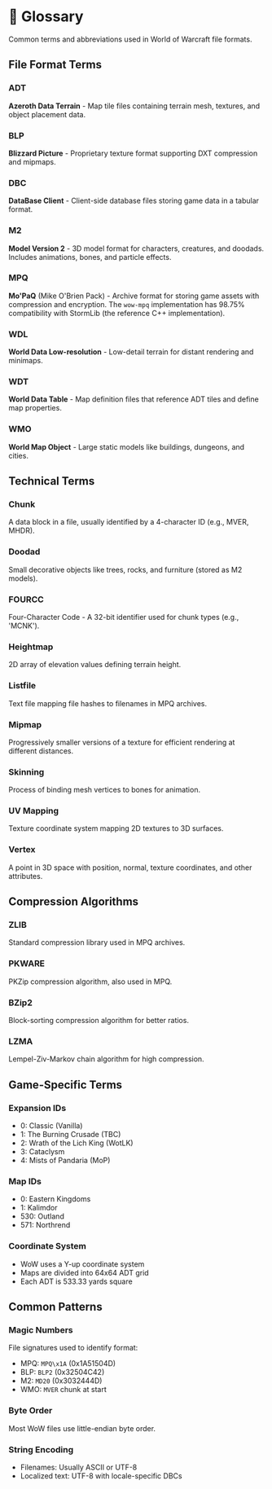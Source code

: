 # 📖 Glossary

Common terms and abbreviations used in World of Warcraft file formats.

## File Format Terms

### ADT

**Azeroth Data Terrain** - Map tile files containing terrain mesh, textures, and
object placement data.

### BLP

**Blizzard Picture** - Proprietary texture format supporting DXT compression and
mipmaps.

### DBC

**DataBase Client** - Client-side database files storing game data in a tabular
format.

### M2

**Model Version 2** - 3D model format for characters, creatures, and doodads.
Includes animations, bones, and particle effects.

### MPQ

**Mo'PaQ** (Mike O'Brien Pack) - Archive format for storing game assets with
compression and encryption. The `wow-mpq` implementation has 98.75% compatibility
with StormLib (the reference C++ implementation).

### WDL

**World Data Low-resolution** - Low-detail terrain for distant rendering and minimaps.

### WDT

**World Data Table** - Map definition files that reference ADT tiles and define
map properties.

### WMO

**World Map Object** - Large static models like buildings, dungeons, and cities.

## Technical Terms

### Chunk

A data block in a file, usually identified by a 4-character ID (e.g., MVER, MHDR).

### Doodad

Small decorative objects like trees, rocks, and furniture (stored as M2 models).

### FOURCC

Four-Character Code - A 32-bit identifier used for chunk types (e.g., 'MCNK').

### Heightmap

2D array of elevation values defining terrain height.

### Listfile

Text file mapping file hashes to filenames in MPQ archives.

### Mipmap

Progressively smaller versions of a texture for efficient rendering at different
distances.

### Skinning

Process of binding mesh vertices to bones for animation.

### UV Mapping

Texture coordinate system mapping 2D textures to 3D surfaces.

### Vertex

A point in 3D space with position, normal, texture coordinates, and other attributes.

## Compression Algorithms

### ZLIB

Standard compression library used in MPQ archives.

### PKWARE

PKZip compression algorithm, also used in MPQ.

### BZip2

Block-sorting compression algorithm for better ratios.

### LZMA

Lempel-Ziv-Markov chain algorithm for high compression.

## Game-Specific Terms

### Expansion IDs

- 0: Classic (Vanilla)
- 1: The Burning Crusade (TBC)
- 2: Wrath of the Lich King (WotLK)
- 3: Cataclysm
- 4: Mists of Pandaria (MoP)

### Map IDs

- 0: Eastern Kingdoms
- 1: Kalimdor
- 530: Outland
- 571: Northrend

### Coordinate System

- WoW uses a Y-up coordinate system
- Maps are divided into 64x64 ADT grid
- Each ADT is 533.33 yards square

## Common Patterns

### Magic Numbers

File signatures used to identify format:

- MPQ: `MPQ\x1A` (0x1A51504D)
- BLP: `BLP2` (0x32504C42)
- M2: `MD20` (0x3032444D)
- WMO: `MVER` chunk at start

### Byte Order

Most WoW files use little-endian byte order.

### String Encoding

- Filenames: Usually ASCII or UTF-8
- Localized text: UTF-8 with locale-specific DBCs
